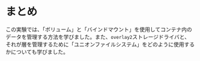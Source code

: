 # まとめ

この実験では、「ボリューム」と「バインドマウント」を使用してコンテナ内のデータを管理する方法を学びました。また、`overlay2`ストレージドライバと、それが層を管理するために「ユニオンファイルシステム」をどのように使用するかについても学びました。
